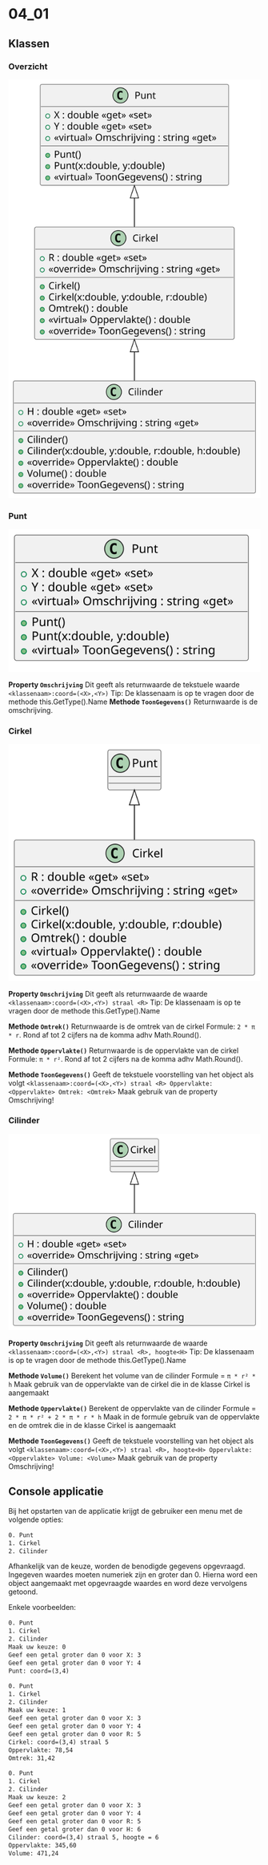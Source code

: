 # 04_01

## Klassen

### Overzicht

![Klassendiagram](svg/Overview.svg)

### Punt

![Klassendiagram](svg/Punt.svg)

**Property `Omschrijving`**
Dit geeft als returnwaarde de tekstuele waarde `<klassenaam>:coord=(<X>,<Y>)` Tip: De klassenaam is op te vragen door de methode this.GetType().Name
**Methode `ToonGegevens()`**
Returnwaarde is de omschrijving.

### Cirkel

![Klassendiagram](svg/Cirkel.svg)

**Property `Omschrijving`**
Dit geeft als returnwaarde de waarde
`<klassenaam>:coord=(<X>,<Y>) straal <R>`
Tip: De klassenaam is op te vragen door de methode this.GetType().Name

**Methode `Omtrek()`**
Returnwaarde is de omtrek van de cirkel
Formule: `2 * π * r`. Rond af tot 2 cijfers na de komma adhv Math.Round().

**Methode `Oppervlakte()`**
Returnwaarde is de oppervlakte van de cirkel
Formule: `π * r²`. Rond af tot 2 cijfers na de komma adhv Math.Round().

**Methode `ToonGegevens()`**
Geeft de tekstuele voorstelling van het object als volgt
`<klassenaam>:coord=(<X>,<Y>) straal <R>
Oppervlakte: <Oppervlakte>
Omtrek: <Omtrek>`
Maak gebruik van de property Omschrijving!

### Cilinder

![Klassendiagram](svg/Cilinder.svg)

**Property `Omschrijving`**
Dit geeft als returnwaarde de waarde
`<klassenaam>:coord=(<X>,<Y>) straal <R>, hoogte<H>`
Tip: De klassenaam is op te vragen door de methode this.GetType().Name

**Methode `Volume()`**
Berekent het volume van de cilinder
Formule = `π * r² * h`
Maak gebruik van de oppervlakte van de cirkel die in de klasse Cirkel is aangemaakt

**Methode `Oppervlakte()`**
Berekent de oppervlakte van de cilinder
Formule = `2 * π * r² + 2 * π * r * h`
Maak in de formule gebruik van de oppervlakte en de omtrek die in de klasse Cirkel is aangemaakt

**Methode `ToonGegevens()`**
Geeft de tekstuele voorstelling van het object als volgt
`<klassenaam>:coord=(<X>,<Y>) straal <R>, hoogte<H>
Oppervlakte: <Oppervlakte>
Volume: <Volume>`
Maak gebruik van de property Omschrijving!

## Console applicatie
Bij het opstarten van de applicatie krijgt de gebruiker een menu met de volgende opties:
```
0. Punt
1. Cirkel
2. Cilinder
```

Afhankelijk van de keuze, worden de benodigde gegevens opgevraagd. Ingegeven waardes moeten numeriek zijn en groter dan 0. Hierna word een object aangemaakt met opgevraagde waardes en word deze vervolgens getoond.

Enkele voorbeelden:
```
0. Punt
1. Cirkel
2. Cilinder
Maak uw keuze: 0
Geef een getal groter dan 0 voor X: 3
Geef een getal groter dan 0 voor Y: 4
Punt: coord=(3,4)
```

```
0. Punt
1. Cirkel
2. Cilinder
Maak uw keuze: 1
Geef een getal groter dan 0 voor X: 3
Geef een getal groter dan 0 voor Y: 4
Geef een getal groter dan 0 voor R: 5
Cirkel: coord=(3,4) straal 5
Oppervlakte: 78,54
Omtrek: 31,42
```

```
0. Punt
1. Cirkel
2. Cilinder
Maak uw keuze: 2
Geef een getal groter dan 0 voor X: 3
Geef een getal groter dan 0 voor Y: 4
Geef een getal groter dan 0 voor R: 5
Geef een getal groter dan 0 voor H: 6
Cilinder: coord=(3,4) straal 5, hoogte = 6
Oppervlakte: 345,60
Volume: 471,24
```